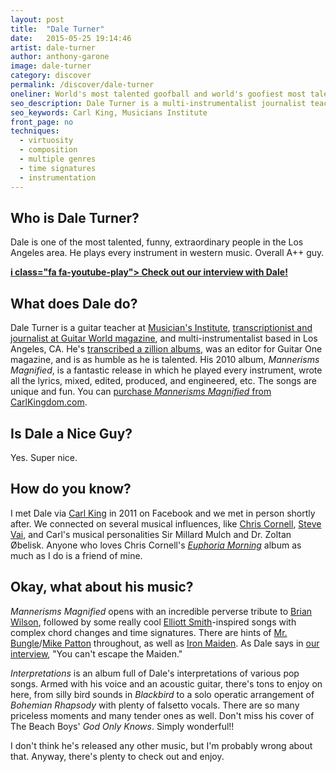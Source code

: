 ```yaml
---
layout: post
title:  "Dale Turner"
date:   2015-05-25 19:14:46
artist: dale-turner
author: anthony-garone
image: dale-turner
category: discover
permalink: /discover/dale-turner
oneliner: World's most talented goofball and world's goofiest most talentball.
seo_description: Dale Turner is a multi-instrumentalist journalist teacher extraordinaire.
seo_keywords: Carl King, Musicians Institute
front_page: no
techniques:
  - virtuosity
  - composition
  - multiple genres
  - time signatures
  - instrumentation
---
```

## Who is Dale Turner?

Dale is one of the most talented, funny, extraordinary people in the Los Angeles area. He plays every instrument in western music. Overall A++ guy.

**[i class="fa fa-youtube-play"></i> Check out our interview with Dale!](/interview/dale-turner)**

## What does Dale do?

Dale Turner is a guitar teacher at [Musician's Institute](http://mi.edu), [transcriptionist and journalist at Guitar World magazine](http://www.guitarworld.com/dale-turner), and multi-instrumentalist based in Los Angeles, CA. He's [transcribed a zillion albums](http://www.intimateaudio.com/books.html), was an editor for Guitar One magazine, and is as humble as he is talented. His 2010 album, *Mannerisms Magnified*, is a fantastic release in which he played every instrument, wrote all the lyrics, mixed, edited, produced, and engineered, etc. The songs are unique and fun. You can [purchase *Mannerisms Magnified* from CarlKingdom.com](http://shop.carlkingdom.com/collections/cds/products/dale-turner-mannerisms-magnified).

## Is Dale a Nice Guy?

Yes. Super nice.

## How do you know?

I met Dale via [Carl King](/discover/carl-king) in 2011 on Facebook and we met in person shortly after. We connected on several musical influences, like [Chris Cornell](https://en.wikipedia.org/wiki/Chris_Cornell), [Steve Vai](/discover/steve-vai), and Carl's musical personalities Sir Millard Mulch and Dr. Zoltan Øbelisk. Anyone who loves Chris Cornell's *[Euphoria Morning](https://en.wikipedia.org/wiki/Euphoria_Morning)* album as much as I do is a friend of mine.

## Okay, what about his music?

*Mannerisms Magnified* opens with an incredible perverse tribute to [Brian Wilson](https://en.wikipedia.org/wiki/Brian_Wilson), followed by some really cool [Elliott Smith](https://en.wikipedia.org/wiki/Elliott_Smith)-inspired songs with complex chord changes and time signatures. There are hints of [Mr. Bungle](https://en.wikipedia.org/wiki/Mr._Bungle)/[Mike Patton](https://en.wikipedia.org/wiki/Mike_Patton) throughout, as well as [Iron Maiden](https://en.wikipedia.org/wiki/Iron_Maiden). As Dale says in [our interview](/interview/dale-turner), "You can't escape the Maiden."

*Interpretations* is an album full of Dale's interpretations of various pop songs. Armed with his voice and an acoustic guitar, there's tons to enjoy on here, from silly bird sounds in *Blackbird* to a solo operatic arrangement of *Bohemian Rhapsody* with plenty of falsetto vocals. There are so many priceless moments and many tender ones as well. Don't miss his cover of The Beach Boys' *God Only Knows*. Simply wonderful!!

I don't think he's released any other music, but I'm probably wrong about that. Anyway, there's plenty to check out and enjoy.
